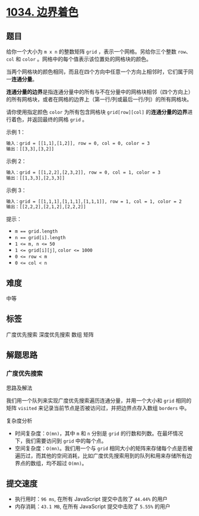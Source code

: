 # [1034. 边界着色](https://leetcode-cn.com/problems/coloring-a-border/)

## 题目

给你一个大小为 `m x n` 的整数矩阵 `grid` ，表示一个网格。另给你三个整数 `row`、`col` 和 `color` 。网格中的每个值表示该位置处的网格块的颜色。

当两个网格块的颜色相同，而且在四个方向中任意一个方向上相邻时，它们属于同一**连通分量**。

**连通分量的边界**是指连通分量中的所有与不在分量中的网格块相邻（四个方向上）的所有网格块，或者在网格的边界上（第一行/列或最后一行/列）的所有网格块。

请你使用指定颜色 `color` 为所有包含网格块 `grid[row][col]` 的**连通分量的边界**进行着色，并返回最终的网格 `grid` 。

示例 1：

```txt
输入：grid = [[1,1],[1,2]], row = 0, col = 0, color = 3
输出：[[3,3],[3,2]]
```

示例 2：

```txt
输入：grid = [[1,2,2],[2,3,2]], row = 0, col = 1, color = 3
输出：[[1,3,3],[2,3,3]]
```

示例 3：

```txt
输入：grid = [[1,1,1],[1,1,1],[1,1,1]], row = 1, col = 1, color = 2
输出：[[2,2,2],[2,1,2],[2,2,2]]
```

提示：

- `m == grid.length`
- `n == grid[i].length`
- `1 <= m, n <= 50`
- `1 <= grid[i][j]`, `color <= 1000`
- `0 <= row < m`
- `0 <= col < n`

## 难度

中等

## 标签

广度优先搜索 深度优先搜索 数组 矩阵

## 解题思路

### 广度优先搜索

思路及解法

我们用一个队列来实现广度优先搜索遍历连通分量，并用一个大小和 `grid` 相同的矩阵 `visited` 来记录当前节点是否被访问过，并把边界点存入数组 `borders` 中。

复杂度分析

- 时间复杂度：`O(mn)`，其中 `m` 和 `n` 分别是 `grid` 的行数和列数。在最坏情况下，我们需要访问到 `grid` 中的每个点。
- 空间复杂度：`O(mn)`。我们用一个与 `grid` 相同大小的矩阵来存储每个点是否被遍历过，而其他的空间消耗，比如广度优先搜索用到的队列和用来存储所有边界点的数组，均不超过 `O(mn)`。

## 提交速度

- 执行用时：`96 ms`, 在所有 JavaScript 提交中击败了 `44.44%` 的用户
- 内存消耗：`43.1 MB`, 在所有 JavaScript 提交中击败了 `5.55%` 的用户
